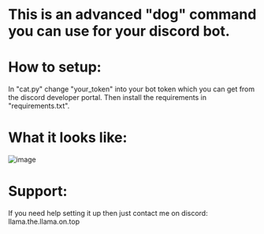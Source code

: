 # This is an advanced "dog" command you can use for your discord bot.

# How to setup:
In "cat.py" change "your_token" into your bot token which you can get from the discord developer portal. Then install the requirements in "requirements.txt".

# What it looks like:
![image](https://github.com/llama-on-top/simple-dpy-dog-command/assets/150541633/dc0dfd19-62d2-4d0a-aa95-0ad4f75d11da)


# Support:
If you need help setting it up then just contact me on discord: llama.the.llama.on.top
